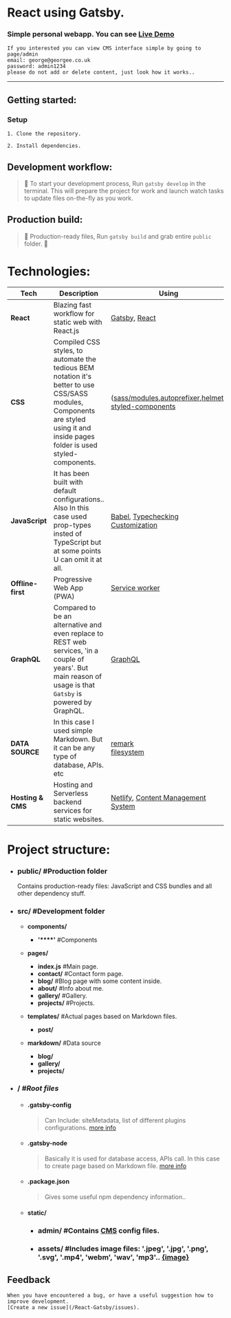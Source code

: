 # React using Gatsby.

### Simple personal webapp. You can see [Live Demo](https://kind-mestorf-5a2bc0.netlify.com)
```
If you interested you can view CMS interface simple by going to page/admin 
email: george@georgee.co.uk
password: admin1234
please do not add or delete content, just look how it works..
```
---
## Getting started:

### Setup

```
1. Clone the repository.
```

```
2. Install dependencies.
```

## Development workflow:

>🎉 To start your development process, Run `gatsby develop` in the terminal. This will prepare the project for work and launch watch tasks to update files on-the-fly as you work.

## Production build:

>👻 Production-ready files, Run `gatsby build` and grab entire `public` folder. 💜

# Technologies:
| **Tech** | **Description** |**Using** |
|----------|-------|----|
| **React** | Blazing fast workflow for static web with React.js | [Gatsby](https://www.gatsbyjs.org/), [React](https://reactjs.org/)
| **CSS**  | Compiled CSS styles, to automate the tedious BEM notation it's better to use CSS/SASS modules, Components are styled using it and inside pages folder is used styled-components.  | ([sass/modules](https://www.gatsbyjs.org/packages/gatsby-plugin-sass),[autoprefixer](https://github.com/postcss/autoprefixer),[helmet](https://www.gatsbyjs.org/packages/gatsby-plugin-react-helmet/)) [styled-components](https://www.styled-components.com/)
| **JavaScript** | It has been built with default configurations.. Also In this case used prop-types insted of TypeScript but at some points U can omit it at all. | [Babel](https://www.gatsbyjs.org/docs/babel/), [Typechecking](https://reactjs.org/docs/typechecking-with-proptypes.html) <br> [Customization](https://www.gatsbyjs.org/docs/customization/)
| **Offline-first** | Progressive Web App (PWA) | [Service worker](https://www.gatsbyjs.org/packages/gatsby-plugin-offline/)
| **GraphQL** | Compared to be an alternative and even replace to REST web services, 'in a couple of years'. But main reason of usage is that `Gatsby` is powered by GraphQL. | [GraphQL](https://graphql.org/)
| **DATA SOURCE** | In this case I used simple Markdown. But it can be any type of database, APIs. etc | [remark](https://www.gatsbyjs.org/packages/gatsby-transformer-remark) <br> [filesystem](https://www.gatsbyjs.org/packages/gatsby-source-filesystem/)
| **Hosting & CMS** |  Hosting and Serverless backend services for static websites. | [Netlify](https://www.netlify.com/), [Content Management System](https://www.netlifycms.org/)

# Project structure:
* ### public/ **#Production folder**

     Contains production-ready files: JavaScript and CSS bundles and all other dependency stuff.

* ### src/ **#Development folder**
    * **components/**
        * **'****'** #Components
  
    * **pages/**
        * **index.js** #Main page.
        * **contact/** #Contact form page.
        * **blog/** #Blog page with some content inside.
        * **about/**  #Info about me.
        * **gallery/** #Gallery.
        * **projects/** #Projects.
    * **templates/**  #Actual pages based on Markdown files.
        * **post/**
    * **markdown/** #Data source
        * **blog/**
        * **gallery/**
        * **projects/**


* ### / ***#Root files***

   - #### .gatsby-config
   
     >Can Include: siteMetadata, list of different plugins configurations. [more info](https://www.gatsbyjs.org/docs/gatsby-config/)

  - #### .gatsby-node

    > Basically it is used for database access, APIs call. In this case to create page based on Markdown file. [more info](https://www.gatsbyjs.org/docs/node-apis/)

  - #### .package.json

    > Gives some useful npm dependency information..

  - #### static/

     - ### admin/ #Contains [CMS](https://www.netlifycms.org/docs/add-to-your-site/) config files.
     - ### assets/   #Includes image files: '.jpeg', '.jpg', '.png', '.svg', '.mp4', 'webm', 'wav', 'mp3'..  [{image}](https://www.gatsbyjs.org/docs/adding-images-fonts-files/)

## Feedback

    When you have encountered a bug, or have a useful suggestion how to improve development.
    [Create a new issue](/React-Gatsby/issues).
